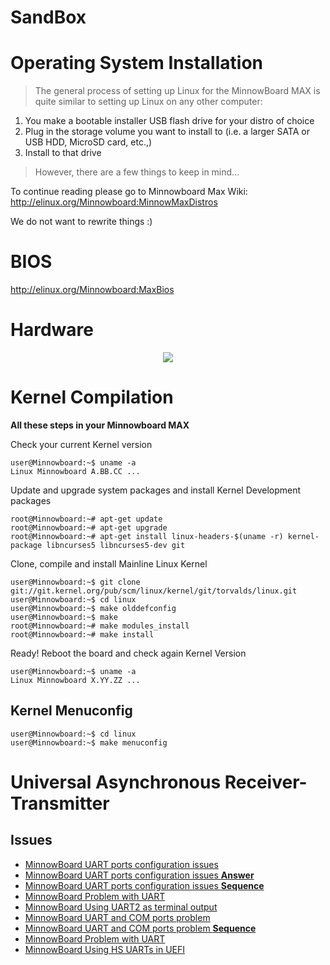 # SandBox

# Operating System Installation

> The general process of setting up Linux for the MinnowBoard MAX is quite similar to setting up Linux on any other computer:
>
1. You make a bootable installer USB flash drive for your distro of choice
2. Plug in the storage volume you want to install to (i.e. a larger SATA or USB HDD, MicroSD card, etc.,)
3. Install to that drive
>
> However, there are a few things to keep in mind...

To continue reading please go to Minnowboard Max Wiki: http://elinux.org/Minnowboard:MinnowMaxDistros
 
We do not want to rewrite things :)

# BIOS

http://elinux.org/Minnowboard:MaxBios

# Hardware
<center><img src="https://ms-iot.github.io/content/images/PinMappings/MBM_Pinout.png"></center>

# Kernel Compilation

__All these steps in your Minnowboard MAX__

Check your current Kernel version

    user@Minnowboard:~$ uname -a
    Linux Minnowboard A.BB.CC ...

Update and upgrade system packages and install Kernel Development packages

    root@Minnowboard:~# apt-get update
    root@Minnowboard:~# apt-get upgrade
    root@Minnowboard:~# apt-get install linux-headers-$(uname -r) kernel-package libncurses5 libncurses5-dev git

Clone, compile and install Mainline Linux Kernel

    user@Minnowboard:~$ git clone git://git.kernel.org/pub/scm/linux/kernel/git/torvalds/linux.git
    user@Minnowboard:~$ cd linux
    user@Minnowboard:~$ make olddefconfig
    user@Minnowboard:~$ make
    root@Minnowboard:~# make modules_install
    root@Minnowboard:~# make install

Ready! Reboot the board and check again Kernel Version

    user@Minnowboard:~$ uname -a
    Linux Minnowboard X.YY.ZZ ...

## Kernel Menuconfig

    user@Minnowboard:~$ cd linux
    user@Minnowboard:~$ make menuconfig


Universal Asynchronous Receiver-Transmitter
==

## Issues

- [MinnowBoard UART ports configuration issues](http://lists.elinux.org/pipermail/elinux-minnowboard/Week-of-Mon-20150601/001597.html)
 - [MinnowBoard UART ports configuration issues **Answer**](http://lists.elinux.org/pipermail/elinux-minnowboard/Week-of-Mon-20150601/001607.html)
 - [MinnowBoard UART ports configuration issues **Sequence**](http://lists.elinux.org/pipermail/elinux-minnowboard/Week-of-Mon-20150720/001774.html)
- [MinnowBoard Problem with UART](http://lists.elinux.org/pipermail/elinux-minnowboard/Week-of-Mon-20150615/001657.html)
- [MinnowBoard Using UART2 as terminal output](http://lists.elinux.org/pipermail/elinux-minnowboard/Week-of-Mon-20140421/000088.html)
- [MinnowBoard UART and COM ports problem](http://lists.elinux.org/pipermail/elinux-minnowboard/Week-of-Mon-20150622/001676.html)
 - [MinnowBoard UART and COM ports problem __Sequence__](http://lists.elinux.org/pipermail/elinux-minnowboard/Week-of-Mon-20150629/001693.html)
- [MinnowBoard Problem with UART](http://lists.elinux.org/pipermail/elinux-minnowboard/Week-of-Mon-20150622/001662.html)
- [MinnowBoard Using HS UARTs in UEFI](http://lists.elinux.org/pipermail/elinux-minnowboard/Week-of-Mon-20150817/001826.html)